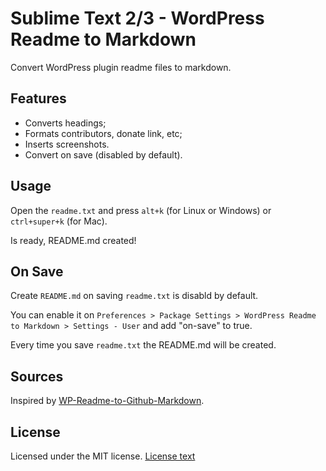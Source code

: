 # Sublime Text 2/3 - WordPress Readme to Markdown #

Convert WordPress plugin readme files to markdown.

## Features ##

* Converts headings;
* Formats contributors, donate link, etc;
* Inserts screenshots.
* Convert on save (disabled by default).

## Usage ##

Open the `readme.txt` and press `alt+k` (for Linux or Windows) or `ctrl+super+k` (for Mac).

Is ready, README.md created!

## On Save ##

Create `README.md` on saving `readme.txt` is disabld by default.

You can enable it on `Preferences > Package Settings > WordPress Readme to Markdown > Settings - User` and add "on-save" to true.

Every time you save `readme.txt` the README.md will be created.

## Sources ##

Inspired by [WP-Readme-to-Github-Markdown](https://github.com/benbalter/WP-Readme-to-Github-Markdown).

## License ##

Licensed under the MIT license.
[License text](http://opensource.org/licenses/mit-license.php)
